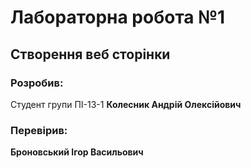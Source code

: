 # Лабораторна робота №1

## Створення веб сторінки

### Розробив:

Студент групи ПІ-13-1 **Колесник Андрій Олексійович**


### Перевірив:

**Броновський Ігор Васильович**


